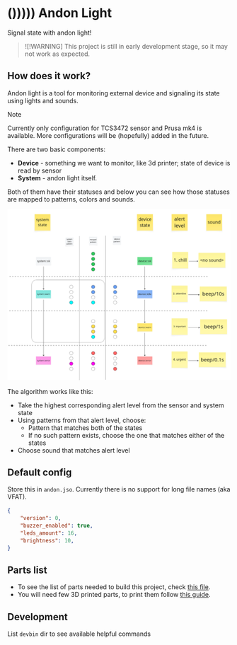 # ())))) Andon Light

Signal state with andon light!

> ![!WARNING]
> This project is still in early development stage, so it may not work as expected.

## How does it work?

Andon light is a tool for monitoring external device and signaling its state using lights and sounds.

> [!NOTE]
> Currently only configuration for TCS3472 sensor and Prusa mk4 is available. More configurations will be (hopefully) added in the future.

There are two basic components:

- **Device** - something we want to monitor, like 3d printer; state of device is read by sensor
- **System** - andon light itself.

Both of them have their statuses and below you can see how those statuses are mapped to patterns, colors and sounds.

![Patterns mapping](docs/map.png)

The algorithm works like this:

- Take the highest corresponding alert level from the sensor and system state
- Using patterns from that alert level, choose:
  - Pattern that matches both of the states
  - If no such pattern exists, choose the one that matches either of the states
- Choose sound that matches alert level

## Default config

Store this in `andon.jso`. Currently there is no support for long file names (aka VFAT).

``` json
{
    "version": 0,
    "buzzer_enabled": true,
    "leds_amount": 16,
    "brightness": 10,
}
```

## Parts list

- To see the list of parts needed to build this project, check [this file](docs/parts.md).
- You will need few 3D printed parts, to print them follow [this guide](3d-models/readme.md).

## Development

List `devbin` dir to see available helpful commands
